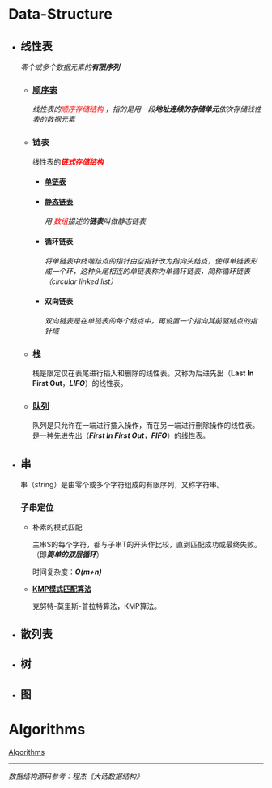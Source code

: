 # Data-Structure


* ## 线性表

  *零个或多个数据元素的**有限序列***

  * ### [顺序表](https://github.com/JakeLin0fly/DataStructure-Algorithms/tree/master/SqList)

    *线性表的<font color=red>顺序存储结构</font> ，指的是用一段**地址连续的存储单元**依次存储线性表的数据元素*

  * ### 链表

    线性表的<font color=red>***链式存储结构*** </font>

    * #### [单链表](https://github.com/JakeLin0fly/DataStructure-Algorithms/tree/master/LinkList)

    * #### [静态链表](https://github.com/JakeLin0fly/DataStructure-Algorithms/tree/master/StaticLinkList)

        *用 <font color=red>数组</font>描述的**链表**叫做静态链表*
        
    * #### 循环链表

        *将单链表中终端结点的指针由空指针改为指向头结点，使得单链表形成一个环，这种头尾相连的单链表称为单循环链表，简称循环链表（circular linked list）*

    * #### 双向链表

        *双向链表是在单链表的每个结点中，再设置一个指向其前驱结点的指针域*

  * ### [栈](https://github.com/JakeLin0fly/DataStructure-Algorithms/tree/master/Stack)

    栈是限定仅在表尾进行插入和删除的线性表。又称为后进先出（**Last In First Out**，***LIFO***）的线性表。

  * ### [队列](https://github.com/JakeLin0fly/DataStructure-Algorithms/tree/master/Queue)

    队列是只允许在一端进行插入操作，而在另一端进行删除操作的线性表。是一种先进先出（***First In First Out***，***FIFO***）的线性表。

* ## 串
	
	串（string）是由零个或多个字符组成的有限序列，又称字符串。
	
	### 子串定位
	
	 * 朴素的模式匹配
	
	   主串S的每个字符，都与子串T的开头作比较，直到匹配成功或最终失败。（即***简单的双层循环***）
	
	   时间复杂度：***O(m+n)***
	
	 * **[KMP模式匹配算法](https://github.com/JakeLin0fly/DataStructure-Algorithms/tree/master/KMP)**
	
	   克努特-莫里斯-普拉特算法，KMP算法。
	
* ## 散列表


* ## 树
  
* ## 图



# Algorithms

[Algorithms](https://github.com/JakeLin0fly/Algorithms)

---

*数据结构源码参考：程杰《大话数据结构》*